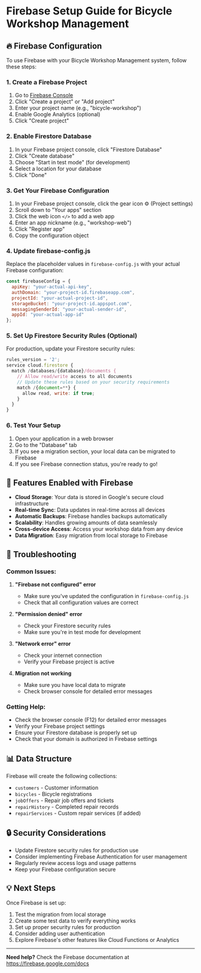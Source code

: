 # Firebase Setup Guide for Bicycle Workshop Management

## 🔥 Firebase Configuration

To use Firebase with your Bicycle Workshop Management system, follow these steps:

### 1. Create a Firebase Project

1. Go to [Firebase Console](https://console.firebase.google.com/)
2. Click "Create a project" or "Add project"
3. Enter your project name (e.g., "bicycle-workshop")
4. Enable Google Analytics (optional)
5. Click "Create project"

### 2. Enable Firestore Database

1. In your Firebase project console, click "Firestore Database"
2. Click "Create database"
3. Choose "Start in test mode" (for development)
4. Select a location for your database
5. Click "Done"

### 3. Get Your Firebase Configuration

1. In your Firebase project console, click the gear icon ⚙️ (Project settings)
2. Scroll down to "Your apps" section
3. Click the web icon `</>` to add a web app
4. Enter an app nickname (e.g., "workshop-web")
5. Click "Register app"
6. Copy the configuration object

### 4. Update firebase-config.js

Replace the placeholder values in `firebase-config.js` with your actual Firebase configuration:

```javascript
const firebaseConfig = {
  apiKey: "your-actual-api-key",
  authDomain: "your-project-id.firebaseapp.com",
  projectId: "your-actual-project-id",
  storageBucket: "your-project-id.appspot.com",
  messagingSenderId: "your-actual-sender-id",
  appId: "your-actual-app-id"
};
```

### 5. Set Up Firestore Security Rules (Optional)

For production, update your Firestore security rules:

```javascript
rules_version = '2';
service cloud.firestore {
  match /databases/{database}/documents {
    // Allow read/write access to all documents
    // Update these rules based on your security requirements
    match /{document=**} {
      allow read, write: if true;
    }
  }
}
```

### 6. Test Your Setup

1. Open your application in a web browser
2. Go to the "Database" tab
3. If you see a migration section, your local data can be migrated to Firebase
4. If you see Firebase connection status, you're ready to go!

## 🚀 Features Enabled with Firebase

- **Cloud Storage**: Your data is stored in Google's secure cloud infrastructure
- **Real-time Sync**: Data updates in real-time across all devices
- **Automatic Backups**: Firebase handles backups automatically
- **Scalability**: Handles growing amounts of data seamlessly
- **Cross-device Access**: Access your workshop data from any device
- **Data Migration**: Easy migration from local storage to Firebase

## 🔧 Troubleshooting

### Common Issues:

1. **"Firebase not configured" error**
   - Make sure you've updated the configuration in `firebase-config.js`
   - Check that all configuration values are correct

2. **"Permission denied" error**
   - Check your Firestore security rules
   - Make sure you're in test mode for development

3. **"Network error" error**
   - Check your internet connection
   - Verify your Firebase project is active

4. **Migration not working**
   - Make sure you have local data to migrate
   - Check browser console for detailed error messages

### Getting Help:

- Check the browser console (F12) for detailed error messages
- Verify your Firebase project settings
- Ensure your Firestore database is properly set up
- Check that your domain is authorized in Firebase settings

## 📊 Data Structure

Firebase will create the following collections:

- `customers` - Customer information
- `bicycles` - Bicycle registrations
- `jobOffers` - Repair job offers and tickets
- `repairHistory` - Completed repair records
- `repairServices` - Custom repair services (if added)

## 🔒 Security Considerations

- Update Firestore security rules for production use
- Consider implementing Firebase Authentication for user management
- Regularly review access logs and usage patterns
- Keep your Firebase configuration secure

## 💡 Next Steps

Once Firebase is set up:

1. Test the migration from local storage
2. Create some test data to verify everything works
3. Set up proper security rules for production
4. Consider adding user authentication
5. Explore Firebase's other features like Cloud Functions or Analytics

---

**Need help?** Check the Firebase documentation at https://firebase.google.com/docs
